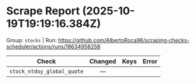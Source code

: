 # Scrape Report (2025-10-19T19:19:16.384Z)

Group: `stocks`  |  Run: https://github.com/AlbertoRoca96/scraping-checks-scheduler/actions/runs/18634958258

| Check | Changed | Keys | Error |
|---|:---:|:--|:--|
| `stock_ntdoy_global_quote` | — |  |  |
